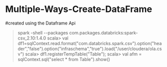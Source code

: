# Multiple-Ways-Create-DataFrame
#created using the Dataframe Api
>spark -shell --packages com.packages.databricks:spark-csv_2.10:1.4.0
scala> val df1=sqlContext.read.format("com.databricks.spark.csv").option("header","false").option("infraschema","true").load("/user/cloudera/ola.csv")
scala> df1.registerTempTable("Table");
scala> val afm = sqlContext.sql("select * from Table").show()
